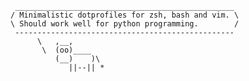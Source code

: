      _________________________________________________
    / Minimalistic dotprofiles for zsh, bash and vim. \
    \ Should work well for python programming.        /
     -------------------------------------------------
          \   ,__,
           \  (oo)____
              (__)    )\
                 ||--|| *
